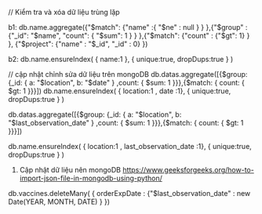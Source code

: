 // Kiểm tra và xóa dữ liệu trùng lặp 

b1: db.name.aggregate({"$match": {"name" :{ "$ne" : null } } },{"$group" : {"_id": "$name", "count": { "$sum": 1 } } },{"$match": {"count" : {"$gt": 1} } }, {"$project": {"name" : "$_id", "_id" : 0} })

b2: db.name.ensureIndex( { name:1 }, { unique:true, dropDups:true } )




// cập nhật chỉnh sửa dữ liệu trên mongoDB
db.datas.aggregate([{$group: {_id: { a: "$location", b: "$date" } ,count: { $sum: 1 }}},{$match: { count: { $gt: 1 }}}])
db.name.ensureIndex( { location:1 , date :1}, { unique:true, dropDups:true } )





db.datas.aggregate([{$group: {_id: { a: "$location", b: "$last_observation_date" } ,count: { $sum: 1 }}},{$match: { count: { $gt: 1 }}}])

db.name.ensureIndex( { location:1 , last_observation_date :1}, { unique:true, dropDups:true } )


1. Cập nhật dữ liệu nên mongoDB
https://www.geeksforgeeks.org/how-to-import-json-file-in-mongodb-using-python/

db.vaccines.deleteMany( { orderExpDate : {"$last_observation_date" : new Date(YEAR, MONTH, DATE) } })